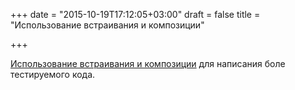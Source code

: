 +++
date = "2015-10-19T17:12:05+03:00"
draft = false
title = "Использование встраивания и композиции"

+++

<p><a href="http://nathanleclaire.com/blog/2015/10/10/interfaces-and-composition-for-effective-unit-testing-in-golang/">Использование встраивания и композиции</a> для написания боле тестируемого кода.</p>

